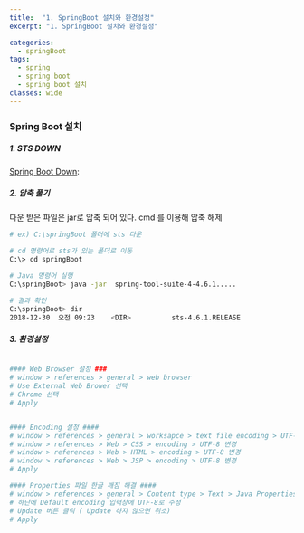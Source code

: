 ```yaml
---
title:  "1. SpringBoot 설치와 환경설정"
excerpt: "1. SpringBoot 설치와 환경설정"

categories:
  - springBoot
tags:
  - spring
  - spring boot
  - spring boot 설치
classes: wide 
---
```


### Spring Boot 설치

##### 1. STS DOWN

[Spring Boot Down](https://spring.io/tools): 

##### 2. 압축 풀기

다운 받은 파일은 jar로 압축 되어 있다. cmd 를 이용해 압축 해제

```bash
# ex) C:\springBoot 폴더에 sts 다운 

# cd 명령어로 sts가 있는 폴더로 이동
C:\> cd springBoot

# Java 명령어 실행
C:\springBoot> java -jar  spring-tool-suite-4-4.6.1.....

# 결과 확인
C:\springBoot> dir
2018-12-30  오전 09:23    <DIR>          sts-4.6.1.RELEASE
```



##### 3. 환경설정

```bash

#### Web Browser 설정 ###
# window > references > general > web browser
# Use External Web Brower 선택
# Chrome 선택 
# Apply


#### Encoding 설정 ####
# window > references > general > worksapce > text file encoding > UTF-8 변경
# window > references > Web > CSS > encoding > UTF-8 변경
# window > references > Web > HTML > encoding > UTF-8 변경
# window > references > Web > JSP > encoding > UTF-8 변경
# Apply

#### Properties 파일 한글 깨짐 해결 ####
# window > references > general > Content type > Text > Java Properties File 선택
# 하단에 Default encoding 입력창에 UTF-8로 수정
# Update 버튼 클릭 ( Update 하지 않으면 취소)
# Apply 

```







